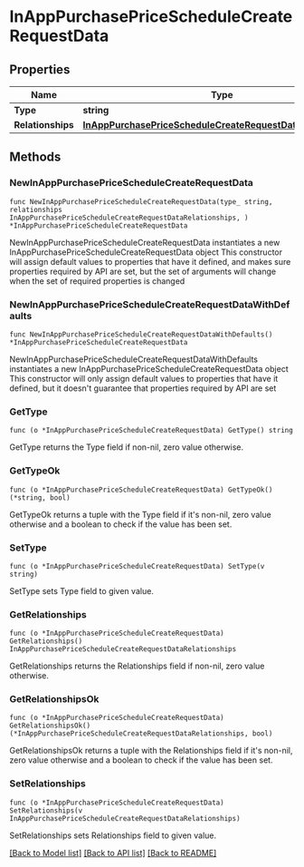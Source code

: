 # InAppPurchasePriceScheduleCreateRequestData

## Properties

Name | Type | Description | Notes
------------ | ------------- | ------------- | -------------
**Type** | **string** |  | 
**Relationships** | [**InAppPurchasePriceScheduleCreateRequestDataRelationships**](InAppPurchasePriceScheduleCreateRequestDataRelationships.md) |  | 

## Methods

### NewInAppPurchasePriceScheduleCreateRequestData

`func NewInAppPurchasePriceScheduleCreateRequestData(type_ string, relationships InAppPurchasePriceScheduleCreateRequestDataRelationships, ) *InAppPurchasePriceScheduleCreateRequestData`

NewInAppPurchasePriceScheduleCreateRequestData instantiates a new InAppPurchasePriceScheduleCreateRequestData object
This constructor will assign default values to properties that have it defined,
and makes sure properties required by API are set, but the set of arguments
will change when the set of required properties is changed

### NewInAppPurchasePriceScheduleCreateRequestDataWithDefaults

`func NewInAppPurchasePriceScheduleCreateRequestDataWithDefaults() *InAppPurchasePriceScheduleCreateRequestData`

NewInAppPurchasePriceScheduleCreateRequestDataWithDefaults instantiates a new InAppPurchasePriceScheduleCreateRequestData object
This constructor will only assign default values to properties that have it defined,
but it doesn't guarantee that properties required by API are set

### GetType

`func (o *InAppPurchasePriceScheduleCreateRequestData) GetType() string`

GetType returns the Type field if non-nil, zero value otherwise.

### GetTypeOk

`func (o *InAppPurchasePriceScheduleCreateRequestData) GetTypeOk() (*string, bool)`

GetTypeOk returns a tuple with the Type field if it's non-nil, zero value otherwise
and a boolean to check if the value has been set.

### SetType

`func (o *InAppPurchasePriceScheduleCreateRequestData) SetType(v string)`

SetType sets Type field to given value.


### GetRelationships

`func (o *InAppPurchasePriceScheduleCreateRequestData) GetRelationships() InAppPurchasePriceScheduleCreateRequestDataRelationships`

GetRelationships returns the Relationships field if non-nil, zero value otherwise.

### GetRelationshipsOk

`func (o *InAppPurchasePriceScheduleCreateRequestData) GetRelationshipsOk() (*InAppPurchasePriceScheduleCreateRequestDataRelationships, bool)`

GetRelationshipsOk returns a tuple with the Relationships field if it's non-nil, zero value otherwise
and a boolean to check if the value has been set.

### SetRelationships

`func (o *InAppPurchasePriceScheduleCreateRequestData) SetRelationships(v InAppPurchasePriceScheduleCreateRequestDataRelationships)`

SetRelationships sets Relationships field to given value.



[[Back to Model list]](../README.md#documentation-for-models) [[Back to API list]](../README.md#documentation-for-api-endpoints) [[Back to README]](../README.md)


